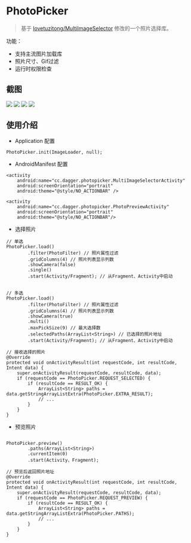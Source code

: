 # PhotoPicker

> 基于 [lovetuzitong/MultiImageSelector](https://github.com/lovetuzitong/MultiImageSelector) 修改的一个照片选择库。

功能：

- 支持主流图片加载库
- 照片尺寸、Gif过滤
- 运行时权限检查

## 截图
![](http://ww1.sinaimg.cn/mw690/006fnUCcgw1f4tn5o3110j308c0etjsd.jpg)
![](https://github.com/wzfu/PhotoPicker/raw/1.0/renderings/image_02.png)
![](https://github.com/wzfu/PhotoPicker/raw/1.0/renderings/image_03.png)
![](https://github.com/wzfu/PhotoPicker/raw/1.0/renderings/image_04.png)

## 使用介绍

- Application 配置

```
PhotoPicker.init(ImageLoader, null);
```

- AndroidManifest 配置

```
<activity
    android:name="cc.dagger.photopicker.MultiImageSelectorActivity"
    android:screenOrientation="portrait"
    android:theme="@style/NO_ACTIONBAR" />

<activity
    android:name="cc.dagger.photopicker.PhotoPreviewActivity"
    android:screenOrientation="portrait"
    android:theme="@style/NO_ACTIONBAR"/>
```

- 选择照片

```
// 单选
PhotoPicker.load()
        .filter(PhotoFilter) // 照片属性过滤
        .gridColumns(4) // 照片列表显示列数
        .showCamera(false)
        .single()
        .start(Activity/Fragment); // 从Fragment、Activity中启动


// 多选
PhotoPicker.load()
        .filter(PhotoFilter) // 照片属性过滤
        .gridColumns(4) // 照片列表显示列数
        .showCamera(true)
        .multi()
        .maxPickSize(9) // 最大选择数
        .selectedPaths(ArrayList<String>) // 已选择的照片地址
        .start(Activity/Fragment); // 从Fragment、Activity中启动

// 接收选择的照片
@Override
protected void onActivityResult(int requestCode, int resultCode, Intent data) {
    super.onActivityResult(requestCode, resultCode, data);
    if (requestCode == PhotoPicker.REQUEST_SELECTED) {
        if (resultCode == RESULT_OK) {
            ArrayList<String> paths = data.getStringArrayListExtra(PhotoPicker.EXTRA_RESULT);
            // ...
        }
    }
}

```

- 预览照片

```

PhotoPicker.preview()
        .paths(ArrayList<String>)
        .currentItem(0)
        .start(Activity、Fragment);

// 预览后返回照片地址
@Override
protected void onActivityResult(int requestCode, int resultCode, Intent data) {
    super.onActivityResult(requestCode, resultCode, data);
    if (requestCode == PhotoPicker.REQUEST_PREVIEW) {
        if (resultCode == RESULT_OK) {
            ArrayList<String> paths = data.getStringArrayListExtra(PhotoPicker.PATHS);
            // ...
        }
    }
}

```